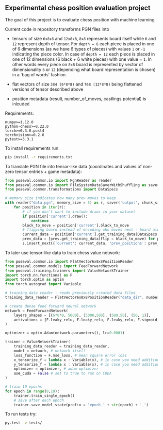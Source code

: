 ## Experimental chess position evaluation project

The goal of this project is to evaluate chess position with machine learning

Current code in repository transforms PGN files into
- tensors of size ```6x8x8``` and ```12x8x8```, ```8x8``` represents board itself while    ```6``` and ```12``` represent depth of tensor. For ```depth = 6``` each piece is placed in one of 6 dimensions (as we have 6 types of pieces) with values ```1``` or ```-1``` indicating the piece color. In case of ```depth = 12``` each piece is placed in one of 12 dimensions (6 black + 6 white pieces) with one value = ```1```.
In other words every piece on ```8x8``` board is represented by vector of dimensionality ```6``` or ```12``` (depending what board representation is chosen) in a 'bag of words' fashion.


- flat vectors of size ```384 (6*8*8)``` and ```768 (12*8*8)``` being flattened versions of tensor described above

- position metadata (result, number_of_moves, castlings potential) is inlcuded

Requirements:
```
numpy>=1.12.0
python-chess>=0.22.0
torch>=0.3.0.post4
torchvision>=0.2.0
pytest>=3.3.1
```

To install requirements run:
```bash
pip install -r requirements.txt
```

To translate PGN file into tensor-like data (coordinates and values of non-zero tensor entries + game metadata):

```python
from poseval.common.io import PgnReader as reader
from poseval.common.io import FileSystemDataSaverWithShuffling as saver
from poseval.common.transformations import DataSpecs

# memory_size indicates how many prev moves to keep
with reader("data.pgn", memory_size = 5) as r, saver('output', chunk_size = 5000, number_of_buckets=50) as s:
    for position in iter(r):
        # if you don't want to include draws in your dataset
        if position['current'].draw():
            continue
        black_to_move = position['current'].black_to_move
        # flipping board instead of encoding who moves next - board always seen from white perspective
        current_data = position['current'].get_training_data(DataSpecs.vector12x8x8_flat, flip = black_to_move)
        prev_data = [prev.get_training_data(flip = black_to_move) for prev in position['prev']]
        s.insert_next({'current': current_data, 'prev_positions': prev_data})
```


To later use tensor-like data to train chess value network:
```python
from poseval.common.io import FlatVector6x8x8PositionReader
from poseval.common.models import FeedForwardNetwork
from poseval.training.trainers import ValueNetworkTrainer
import torch.nn.functional as F
import torch.optim as optim
from torch.autograd import Variable

# training data reader - reads previously created data files
training_data_reader = FlatVector6x8x8PositionReader("data_dir", number_of_files_in_memory = 10, batch_size = 1000)

# create dense feed forward neural network
network = FeedForwardNetwork(
    layers_shapes = [(6*8*8, 5000), (5000,500), (500,50), (50, 1)],
    activations = [F.leaky_relu, F.leaky_relu, F.leaky_relu, F.sigmoid]
)

optimizer = optim.Adam(network.parameters(), lr=0.0001)

trainer = ValueNetworkTrainer(
    training_data_reader = training_data_reader,
    model = network, # network itself
    loss_function = F.mse_loss, # mean square error loss
    x_tensorize_f = lambda x : Variable(x), # in case you need additional transformation
    y_tensorize_f = lambda x : Variable(x), # in case you need additional transformation
    optimizer = optimizer, # adam optimizer
    use_cuda = False # set to true to run on CUDA
)

# train 10 epochs
for epoch in range(0,10):    
    trainer.train_single_epoch()
    # save after each epoch
    trainer.save_model_state(prefix = 'epoch_' + str(epoch) + '_')
```
To run tests try:

```bash
py.test -v tests/
```
